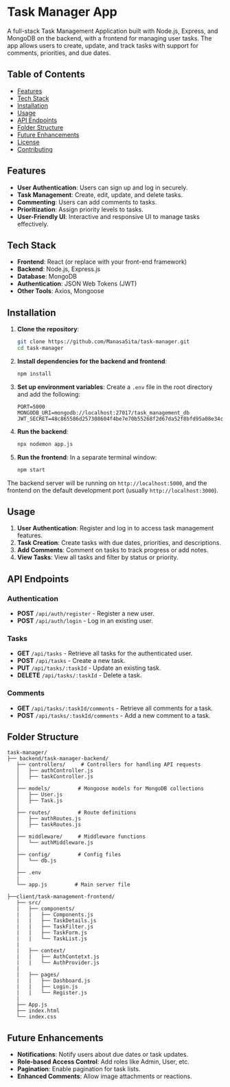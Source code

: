 # Task Manager App

A full-stack Task Management Application built with Node.js, Express, and MongoDB on the backend, with a frontend for managing user tasks. The app allows users to create, update, and track tasks with support for comments, priorities, and due dates.

## Table of Contents

- [Features](#features)
- [Tech Stack](#tech-stack)
- [Installation](#installation)
- [Usage](#usage)
- [API Endpoints](#api-endpoints)
- [Folder Structure](#folder-structure)
- [Future Enhancements](#future-enhancements)
- [License](#license)
- [Contributing](#contributing)

## Features

- **User Authentication**: Users can sign up and log in securely.
- **Task Management**: Create, edit, update, and delete tasks.
- **Commenting**: Users can add comments to tasks.
- **Prioritization**: Assign priority levels to tasks.
- **User-Friendly UI**: Interactive and responsive UI to manage tasks effectively.

## Tech Stack

- **Frontend**: React (or replace with your front-end framework)
- **Backend**: Node.js, Express.js
- **Database**: MongoDB
- **Authentication**: JSON Web Tokens (JWT)
- **Other Tools**: Axios, Mongoose

## Installation

1. **Clone the repository**:
   ```bash
   git clone https://github.com/ManasaSita/task-manager.git
   cd task-manager
   ```

2. **Install dependencies for the backend and frontend**:
   ```bash
   npm install
   ```

3. **Set up environment variables**:
   Create a `.env` file in the root directory and add the following:
   ```plaintext
   PORT=5000
   MONGODB_URI=mongodb://localhost:27017/task_management_db
   JWT_SECRET=48c865586d257308604f4be7e70b55268f2d67da52f8bfd95a08e34ce47bb332
   ```

4. **Run the backend**:
   ```bash
   npx nodemon app.js
   ```

5. **Run the frontend**:
   In a separate terminal window:
   ```bash
   npm start
   ```

The backend server will be running on `http://localhost:5000`, and the frontend on the default development port (usually `http://localhost:3000`).

## Usage

1. **User Authentication**: Register and log in to access task management features.
2. **Task Creation**: Create tasks with due dates, priorities, and descriptions.
3. **Add Comments**: Comment on tasks to track progress or add notes.
4. **View Tasks**: View all tasks and filter by status or priority.

## API Endpoints

### Authentication
- **POST** `/api/auth/register` - Register a new user.
- **POST** `/api/auth/login` - Log in an existing user.

### Tasks
- **GET** `/api/tasks` - Retrieve all tasks for the authenticated user.
- **POST** `/api/tasks` - Create a new task.
- **PUT** `/api/tasks/:taskId` - Update an existing task.
- **DELETE** `/api/tasks/:taskId` - Delete a task.

### Comments
- **GET** `/api/tasks/:taskId/comments` - Retrieve all comments for a task.
- **POST** `/api/tasks/:taskId/comments` - Add a new comment to a task.

## Folder Structure

```
task-manager/
├── backend/task-manager-backend/
   ├── controllers/     # Controllers for handling API requests
   │   ├── authController.js
   │   ├── taskController.js
   │
   ├── models/         # Mongoose models for MongoDB collections
   │   ├── User.js
   │   ├── Task.js
   │
   ├── routes/         # Route definitions
   │   ├── authRoutes.js
   │   ├── taskRoutes.js
   │
   ├── middleware/     # Middleware functions
   │   └── authMiddleware.js
   │
   ├── config/         # Config files
   │   └── db.js
   │
   ├── .env
   |
   └── app.js         # Main server file

├──client/task-management-frontend/
   ├── src/
   |   ├── components/
   |   |   ├── Components.js
   |   |   ├── TaskDetails.js
   |   |   ├── TaskFilter.js
   |   |   ├── TaskForm.js
   |   |   └── TaskList.js
   |
   |   ├── context/
   |   |   ├── AuthContetxt.js
   |   |   └── AuthProvider.js
   |
   |   ├── pages/
   |   |   ├── Dashboard.js
   |   |   ├── Login.js
   |   |   └── Register.js
   |
   ├── App.js
   ├── index.html
   └── index.css

```

## Future Enhancements

- **Notifications**: Notify users about due dates or task updates.
- **Role-based Access Control**: Add roles like Admin, User, etc.
- **Pagination**: Enable pagination for task lists.
- **Enhanced Comments**: Allow image attachments or reactions.
